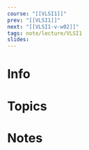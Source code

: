 ```yaml
---
course: "[[VLSI1]]"
prev: "[[VLSI1]]"
next: "[[VLSI1-v-w02]]"
tags: note/lecture/VLSI1
slides:
---
```



# Info


# Topics


# Notes